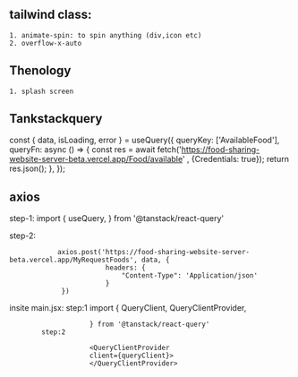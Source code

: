 ## tailwind class:

    1. animate-spin: to spin anything (div,icon etc)
    2. overflow-x-auto


## Thenology

    1. splash screen 


## Tankstackquery

 const { data, isLoading, error } = useQuery({
        queryKey: ['AvailableFood'],
        queryFn: async () => {
            const res = await fetch('https://food-sharing-website-server-beta.vercel.app/Food/available' , {Credentials: true});
            return res.json();
        },
    });

## axios
step-1:
                import {
                    useQuery,
                } from '@tanstack/react-query'

step-2:

                axios.post('https://food-sharing-website-server-beta.vercel.app/MyRequestFoods', data, {
                            headers: {
                                "Content-Type": 'Application/json'
                            }
                 })
                    
insite main.jsx: 
            step:1
                    import {
                        QueryClient,
                        QueryClientProvider,
                        
                        } from '@tanstack/react-query'
            step:2

                        <QueryClientProvider
                        client={queryClient}>
                        </QueryClientProvider>